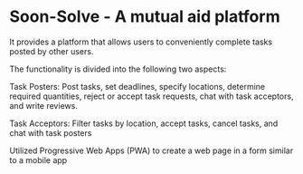 ﻿# Soon-Solve - A mutual aid platform
It provides a platform that allows users to conveniently complete tasks posted by other users.

The functionality is divided into the following two aspects: 

Task Posters: Post tasks, set deadlines, specify locations, determine required quantities, reject or accept task requests, chat with task acceptors, and write reviews. 

Task Acceptors: Filter tasks by location, accept tasks, cancel tasks, and chat with task posters

Utilized Progressive Web Apps (PWA) to create a web page in a form similar to a mobile app
